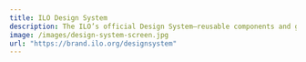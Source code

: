 ```yaml
---
title: ILO Design System
description: The ILO’s official Design System—reusable components and guidelines for Drupal and React.
image: /images/design-system-screen.jpg
url: "https://brand.ilo.org/designsystem"
---
```

